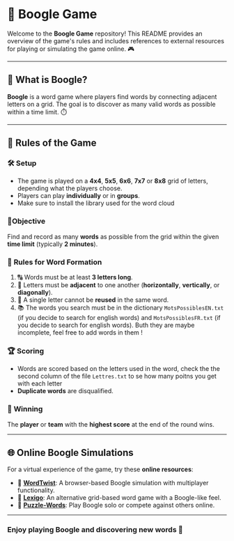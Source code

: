 # 🎲 **Boogle Game** 

Welcome to the **Boogle Game** repository! This README provides an overview of the game's rules and includes references to external resources for playing or simulating the game online. 🎮

---

## 📖 **What is Boogle?** 

**Boogle** is a word game where players find words by connecting adjacent letters on a grid. The goal is to discover as many valid words as possible within a time limit. ⏱️

---

## 📜 **Rules of the Game** 

### 🛠️ **Setup** 

- The game is played on a **4x4**, **5x5**, **6x6**, **7x7** or **8x8** grid of letters, depending what the players choose.
- Players can play **individually** or in **groups**.
- Make sure to install the library used for the word cloud 

### 🎯**Objective** 

Find and record as many **words** as possible from the grid within the given **time limit** (typically **2 minutes**). 

### 📝 **Rules for Word Formation**

1. 🔠 Words must be at least **3 letters long**.
2. 🔗 Letters must be **adjacent** to one another (**horizontally**, **vertically**, or **diagonally**).
3. 🚫 A single letter cannot be **reused** in the same word.
4. 📚 The words you search must be in the dictionary `MotsPossiblesEN.txt` (if you decide to search for english words) and `MotsPossiblesFR.txt` (if you decide to search for english words). Buth they are maybe incomplete, feel free to add words in them !

### 🏆 **Scoring**

- Words are scored based on the letters used in the word, check the the second column of the file `Lettres.txt`  to se how many poitns you get with each letter
- **Duplicate words** are disqualified.

### 🏅 **Winning** 

The **player** or **team** with the **highest score** at the end of the round wins. 

---

## 🌐 **Online Boogle Simulations** 

For a virtual experience of the game, try these **online resources**: 

- 🔗 [**WordTwist**](https://www.wordtwist.org/): A browser-based Boogle simulation with multiplayer functionality.
- 🔗 [**Lexigo**](https://lexigame.com/lexigo/): An alternative grid-based word game with a Boogle-like feel.
- 🔗 [**Puzzle-Words**](https://www.puzzle-words.com/): Play Boogle solo or compete against others online.

---

### **Enjoy playing Boogle and discovering new words** 🚀

